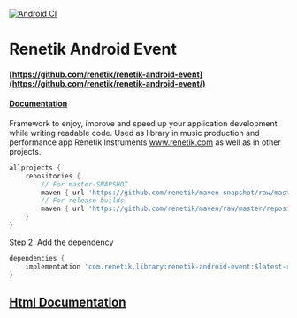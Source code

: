 <!---Header--->
[![Android CI](https://github.com/renetik/renetik-android-event/workflows/Android%20CI/badge.svg)
](https://github.com/renetik/renetik-android-event/actions/workflows/android.yml)
# Renetik Android Event
#### [https://github.com/renetik/renetik-android-event](https://github.com/renetik/renetik-android-event/)
#### [Documentation](https://renetik.github.io/renetik-android-event/)
Framework to enjoy, improve and speed up your application development while writing readable code.
Used as library in music production and performance app Renetik Instruments www.renetik.com as well
as in other projects.

```gradle
allprojects {
    repositories {
        // For master-SNAPSHOT
        maven { url 'https://github.com/renetik/maven-snapshot/raw/master/repository' }
        // For release builds
        maven { url 'https://github.com/renetik/maven/raw/master/repository' }
    }
}
```

Step 2. Add the dependency

```gradle
dependencies {
    implementation 'com.renetik.library:renetik-android-event:$latest-renetik-android-release'
}
```

## [Html Documentation](https://renetik.github.io/renetik-android-event/)
